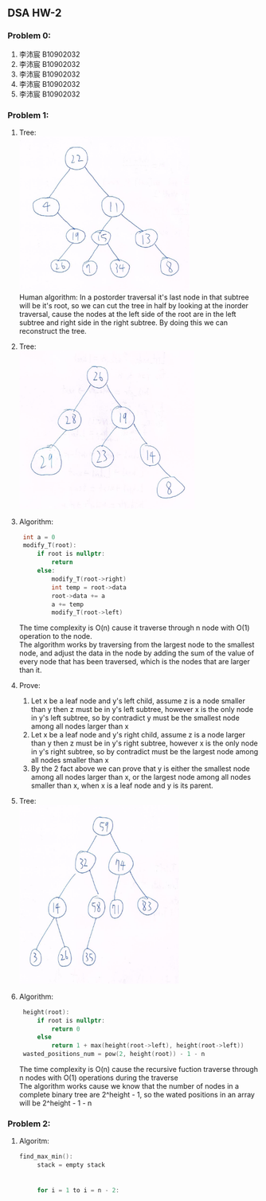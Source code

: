## DSA HW-2  
### Problem 0:  
1. 李沛宸 B10902032
2. 李沛宸 B10902032
3. 李沛宸 B10902032
4. 李沛宸 B10902032
5. 李沛宸 B10902032
### Problem 1:  
1. Tree:  
   <img src="./P1-1.jpg" style="zoom:35%" />  
   Human algorithm: In a postorder traversal it's last node in that subtree will be it's root, so we can cut the tree in half by looking at the inorder traversal, cause the nodes at the left side of the root are in the left subtree and right side in the right subtree. By doing this we can reconstruct the tree.

2. Tree:  
   <img src="./P1-2.jpg" style="zoom:35%" />  

3. Algorithm:  
   ```C
    int a = 0
    modify_T(root):
        if root is nullptr:
            return
        else:
            modify_T(root->right)
            int temp = root->data
            root->data += a
            a += temp
            modify_T(root->left)
   ```  
   The time complexity is O(n) cause it traverse through n node with O(1) operation to the node.  
   The algorithm works by traversing from the largest node to the smallest node, and adjust the data in the node by adding the sum of the value of every node that has been traversed, which is the nodes that are larger than it.
4. Prove:  
    1. Let x be a leaf node and y's left child, assume z is a node smaller than y then z must be in y's left subtree, however x is the only node in y's left subtree, so by contradict y must be the smallest node among all nodes larger than x  
    2. Let x be a leaf node and y's right child, assume z is a node larger than y then z must be in y's right subtree, however x is the only node in y's right subtree, so by contradict must be the largest node among all nodes smaller than x  
    3. By the 2 fact above we can prove that y is either the smallest node among all nodes larger than x, or the largest node among all nodes smaller than x, when x is a leaf node and y is its parent.  
   
5. Tree:  
   <img src="./P1-5.jpg" style="zoom:35%" />   

6. Algorithm:  
   ```C
    height(root):
        if root is nullptr:
            return 0
        else
            return 1 + max(height(root->left), height(root->left))
    wasted_positions_num = pow(2, height(root)) - 1 - n
   ```  
   The time complexity is O(n) cause the recursive fuction traverse through n nodes with O(1) operations during the traverse  
   The algorithm works cause we know that the number of nodes in a complete binary tree are 2^height - 1, so the wated positions in an array will be 2^height - 1 - n  

### Problem 2:  
1. Algoritm:  
   ```C
   find_max_min():
        stack = empty stack
        

        for i = 1 to i = n - 2:





   ```
